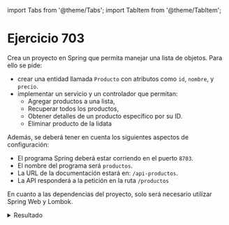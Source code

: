 import Tabs from '@theme/Tabs';
import TabItem from '@theme/TabItem';

# Ejercicio 703

Crea un proyecto en Spring que permita manejar una lista de objetos. Para ello se pide:

* crear una entidad llamada ``Producto`` con atributos como ``id``, ``nombre``, y ``precio``.
* implementar un servicio y un controlador que permitan:
    * Agregar productos a una lista,
    * Recuperar todos los productos,
    * Obtener detalles de un producto específico por su ID.
    * Eliminar producto de la lidata
  
Además, se deberá tener en cuenta los siguientes aspectos de configuración:

* El programa Spring deberá estar corriendo en el puerto ``8703``.
* El nombre del programa será ``productos``.
* La URL de la documentación estará en: ``/api-productos``.
* La API responderá a la petición en la ruta ``/productos``
  
En cuanto a las dependencias del proyecto, solo será necesario utilizar Spring Web y Lombok.

<details>
  <summary>Resultado</summary>
  
<Tabs>
<TabItem value="1" label="Application.java" default>
```java
package com.example1;

import org.springframework.boot.SpringApplication;
import org.springframework.boot.autoconfigure.SpringBootApplication;

@SpringBootApplication
public class Application {

	public static void main(String[] args) {
		SpringApplication.run(Application.class, args);
	}

}
```
</TabItem>
<TabItem value="2" label="Producto.java">
```java
package com.example1;

import lombok.AllArgsConstructor;
import lombok.Data;
import lombok.NoArgsConstructor;

@Data
@AllArgsConstructor
@NoArgsConstructor
public class Producto {
    private Long id;
    private String nombre;
    private double precio;

}
```
</TabItem>
<TabItem value="3" label="ProductoController.java">
```java
package com.example1;

import org.springframework.beans.factory.annotation.Autowired;
import org.springframework.http.ResponseEntity;
import org.springframework.web.bind.annotation.*;

import java.util.List;

@RestController
@RequestMapping("/productos")
public class ProductoController {

    private final ProductoService productoService;

    @Autowired
    public ProductoController(ProductoService productoService) {
        this.productoService = productoService;
    }

    @GetMapping
    public ResponseEntity<List<Producto>> obtenerTodosLosProductos() {
        List<Producto> productos = productoService.obtenerTodosLosProductos();
        return ResponseEntity.ok(productos);
    }

    @GetMapping("/{id}")
    public ResponseEntity<Producto> obtenerProductoPorId(@PathVariable Long id) {
        Producto producto = productoService.obtenerProductoPorId(id);
        if (producto != null) {
            return ResponseEntity.ok(producto);
        } else {
            return ResponseEntity.notFound().build();
        }
    }

    @PostMapping
    public ResponseEntity<String> agregarProducto(@RequestBody Producto producto) {
        productoService.agregarProducto(producto);
        return ResponseEntity.ok().body("Producto añadido");
    }

    @DeleteMapping("/{id}")
    public ResponseEntity<Void> eliminarProducto(@PathVariable Long id) {
        Producto producto = productoService.obtenerProductoPorId(id);
        if (producto != null) {
            productoService.eliminarProducto(id);
            return ResponseEntity.ok().build();
        } else {
            return ResponseEntity.notFound().build();
        }
    }
}
```
</TabItem>
<TabItem value="4" label="ProductoService.java">
```java
package com.example1;

import org.springframework.stereotype.Service;

import java.util.ArrayList;
import java.util.Iterator;
import java.util.List;

@Service
public class ProductoService {
    private final List<Producto> productos = new ArrayList<>();
    private Long idCounter = 1L;

    public List<Producto> obtenerTodosLosProductos() {
        return productos;
    }

    public Producto obtenerProductoPorId(Long id) {
        return productos.stream()
                .filter(producto -> producto.getId().equals(id))
                .findFirst()
                .orElse(null);
    }

    public void agregarProducto(Producto producto) {
        producto.setId(idCounter++);
        productos.add(producto);
    }

    public void eliminarProducto(Long id) {
        Iterator<Producto> iterator = productos.iterator();
        while (iterator.hasNext()) {
            Producto producto = iterator.next();
            if (producto.getId().equals(id)) {
                iterator.remove();
                break;
            }
        }
    }
}

```
</TabItem>
<TabItem value="5" label="application.properties">
```properties
server.port=8703
spring.application.name=productos
springdoc.api-docs.path=/api-productos
```
</TabItem>
</Tabs>
</details>

